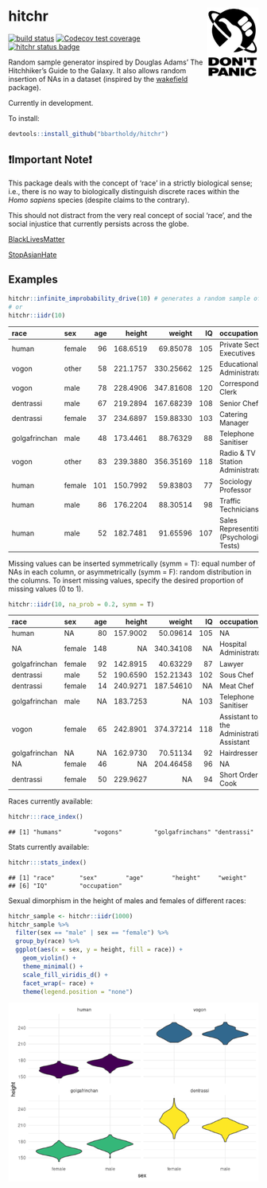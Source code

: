 
<!-- README.md is generated by README.Rmd. Please edit .Rmd file. -->

# hitchr <img src="./README_files/thumb.jpg" align="right" height="139" />

<!-- badges: start -->

[![build
status](https://github.com/bbartholdy/hitchr/workflows/R-CMD-check/badge.svg)](https://github.com/bbartholdy/hitchr/actions)
[![Codecov test
coverage](https://codecov.io/gh/bbartholdy/hitchr/branch/main/graph/badge.svg)](https://codecov.io/gh/bbartholdy/hitchr?branch=main)
[![hitchr status badge](https://bbartholdy.r-universe.dev/badges/hitchr)](https://bbartholdy.r-universe.dev)
<!-- badges: end -->

Random sample generator inspired by Douglas Adams’ The Hitchhiker’s
Guide to the Galaxy. It also allows random insertion of NAs in a dataset
(inspired by the [wakefield](https://github.com/trinker/wakefield)
package).

Currently in development.

To install:

``` r
devtools::install_github("bbartholdy/hitchr")
```

## :exclamation:Important Note:exclamation:

This package deals with the concept of ‘race’ in a strictly biological
sense; i.e., there is no way to biologically distinguish discrete races
within the *Homo sapiens* species (despite claims to the contrary).

This should not distract from the very real concept of social ‘race’,
and the social injustice that currently persists across the globe.

[BlackLivesMatter](https://blacklivesmatter.com/)

[StopAsianHate](https://www.stopasianhate.info/)

## Examples

``` r
hitchr::infinite_improbability_drive(10) # generates a random sample of 10 individuals
# or
hitchr::iidr(10)
```

| race          | sex    | age |   height |    weight |  IQ | occupation                                 |
|:--------------|:-------|----:|---------:|----------:|----:|:-------------------------------------------|
| human         | female |  96 | 168.6519 |  69.85078 | 105 | Private Sector Executives                  |
| vogon         | other  |  58 | 221.1757 | 330.25662 | 125 | Educational Administrator                  |
| vogon         | male   |  78 | 228.4906 | 347.81608 | 120 | Correspondence Clerk                       |
| dentrassi     | male   |  67 | 219.2894 | 167.68239 | 108 | Senior Chef                                |
| dentrassi     | female |  37 | 234.6897 | 159.88330 | 103 | Catering Manager                           |
| golgafrinchan | male   |  48 | 173.4461 |  88.76329 |  88 | Telephone Sanitiser                        |
| vogon         | other  |  83 | 239.3880 | 356.35169 | 118 | Radio & TV Station Administrator           |
| human         | female | 101 | 150.7992 |  59.83803 |  77 | Sociology Professor                        |
| human         | male   |  86 | 176.2204 |  88.30514 |  98 | Traffic Technicians                        |
| human         | male   |  52 | 182.7481 |  91.65596 | 107 | Sales Representitive (Psychological Tests) |

Missing values can be inserted symmetrically (symm = T): equal number of
NAs in each column, or asymmetrically (symm = F): random distribution in
the columns. To insert missing values, specify the desired proportion of
missing values (0 to 1).

``` r
hitchr::iidr(10, na_prob = 0.2, symm = T)
```

| race          | sex    | age |   height |    weight |  IQ | occupation                                |
|:--------------|:-------|----:|---------:|----------:|----:|:------------------------------------------|
| human         | NA     |  80 | 157.9002 |  50.09614 | 105 | NA                                        |
| NA            | female | 148 |       NA | 340.34108 |  NA | Hospital Administrator                    |
| golgafrinchan | female |  92 | 142.8915 |  40.63229 |  87 | Lawyer                                    |
| dentrassi     | male   |  52 | 190.6590 | 152.21343 | 102 | Sous Chef                                 |
| dentrassi     | female |  14 | 240.9271 | 187.54610 |  NA | Meat Chef                                 |
| golgafrinchan | male   |  NA | 183.7253 |        NA | 103 | Telephone Sanitiser                       |
| vogon         | female |  65 | 242.8901 | 374.37214 | 118 | Assistant to the Administrative Assistant |
| golgafrinchan | NA     |  NA | 162.9730 |  70.51134 |  92 | Hairdresser                               |
| NA            | female |  46 |       NA | 204.46458 |  96 | NA                                        |
| dentrassi     | female |  50 | 229.9627 |        NA |  94 | Short Order Cook                          |

Races currently available:

``` r
hitchr:::race_index()
```

    ## [1] "humans"         "vogons"         "golgafrinchans" "dentrassi"

Stats currently available:

``` r
hitchr:::stats_index()
```

    ## [1] "race"       "sex"        "age"        "height"     "weight"    
    ## [6] "IQ"         "occupation"

Sexual dimorphism in the height of males and females of different races:

``` r
hitchr_sample <- hitchr::iidr(1000)
hitchr_sample %>%
  filter(sex == "male" | sex == "female") %>%
  group_by(race) %>%
  ggplot(aes(x = sex, y = height, fill = race)) +
    geom_violin() +
    theme_minimal() +
    scale_fill_viridis_d() +
    facet_wrap(~ race) +
    theme(legend.position = "none")
```

![](README_files/figure-gfm/sex-dim-1.png)<!-- -->
